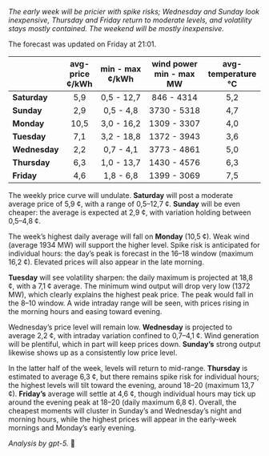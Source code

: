 *The early week will be pricier with spike risks; Wednesday and Sunday look inexpensive, Thursday and Friday return to moderate levels, and volatility stays mostly contained. The weekend will be mostly inexpensive.*

The forecast was updated on Friday at 21:01.

|                 | avg-<br>price<br>¢/kWh | min - max<br>¢/kWh | wind power<br>min - max<br>MW | avg-<br>temperature<br>°C |
|:-------------|:----------------:|:----------------:|:-------------:|:-------------:|
| **Saturday**   | 5,9 | 0,5 - 12,7 | 846 - 4314 | 5,2 |
| **Sunday**  | 2,9 | 0,5 - 4,8 | 3730 - 5318 | 4,7 |
| **Monday**  | 10,5 | 3,0 - 16,2 | 1309 - 3307 | 4,0 |
| **Tuesday**    | 7,1 | 3,2 - 18,8 | 1372 - 3943 | 3,6 |
| **Wednesday**| 2,2 | 0,7 - 4,1 | 3773 - 4861 | 5,0 |
| **Thursday**    | 6,3 | 1,0 - 13,7 | 1430 - 4576 | 6,3 |
| **Friday**  | 4,6 | 1,8 - 6,8 | 1399 - 3069 | 7,5 |

The weekly price curve will undulate. **Saturday** will post a moderate average price of 5,9 ¢, with a range of 0,5–12,7 ¢. **Sunday** will be even cheaper: the average is expected at 2,9 ¢, with variation holding between 0,5–4,8 ¢.

The week’s highest daily average will fall on **Monday** (10,5 ¢). Weak wind (average 1934 MW) will support the higher level. Spike risk is anticipated for individual hours: the day’s peak is forecast in the 16–18 window (maximum 16,2 ¢). Elevated prices will also appear in the late morning.

**Tuesday** will see volatility sharpen: the daily maximum is projected at 18,8 ¢, with a 7,1 ¢ average. The minimum wind output will drop very low (1372 MW), which clearly explains the highest peak price. The peak would fall in the 8–10 window. A wide intraday range will be seen, with prices rising in the morning hours and easing toward evening.

Wednesday’s price level will remain low. **Wednesday** is projected to average 2,2 ¢, with intraday variation confined to 0,7–4,1 ¢. Wind generation will be plentiful, which in part will keep prices down. **Sunday’s** strong output likewise shows up as a consistently low price level.

In the latter half of the week, levels will return to mid-range. **Thursday** is estimated to average 6,3 ¢, but there remains spike risk for individual hours; the highest levels will tilt toward the evening, around 18–20 (maximum 13,7 ¢). **Friday’s** average will settle at 4,6 ¢, though individual hours may tick up around the evening peak at 18–20 (daily maximum 6,8 ¢). Overall, the cheapest moments will cluster in Sunday’s and Wednesday’s night and morning hours, while the highest prices will appear in the early-week mornings and Monday’s early evening.

*Analysis by gpt-5.* 🎢
